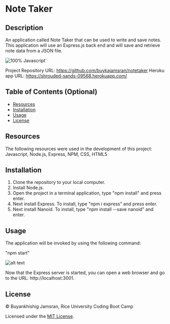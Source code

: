 # Note Taker

## Description

An application called Note Taker that can be used to write and save notes. This application will use an Express.js back end and will save and retrieve note data from a JSON file.

![100% Javascript](https://img.shields.io/badge/javascript-100%25-green)`

Project Repository URL: https://github.com/buykajamsran/notetaker
Heroku app URL: https://shrouded-sands-09568.herokuapp.com/

## Table of Contents (Optional)

- [Resources](#resources)
- [Installation](#installation)
- [Usage](#usage)
- [License](#license)

## Resources

The following resources were used in the development of this project: Javascript, Node.js, Express, NPM, CSS, HTML5

## Installation

1. Clone the repository to your local computer.
2. Install Node.js. 
3. Open the project in a terminal application, type "npm install" and press enter. 
4. Next install Express. To install, type "npm i express" and press enter.
5.  Next install Nanoid. To install, type "npm install --save nanoid" and enter.

## Usage

The application will be invoked by using the following command:

"npm start"

![alt text](Develop/assets/images/terminal-demo.PNG)

Now that the Express server is started, you can open a web browser and go to the URL: http://localhost:3001.

## License

© Buyankhishig Jamsran, Rice University Coding Boot Camp

Licensed under the [MIT License](LICENSE).

